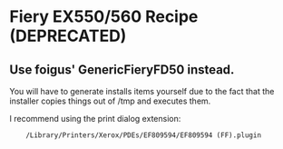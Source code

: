 # Fiery EX550/560 Recipe (DEPRECATED) #

## Use foigus' GenericFieryFD50 instead.

You will have to generate installs items yourself due to the fact that the installer copies things out of /tmp and executes them. 

I recommend using the print dialog extension:

		/Library/Printers/Xerox/PDEs/EF809594/EF809594 (FF).plugin


